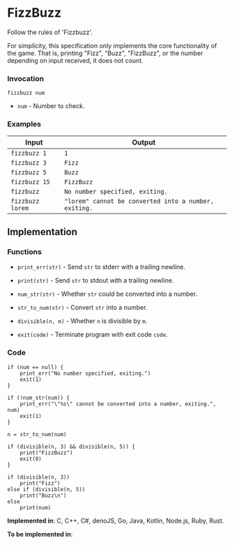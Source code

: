 # FizzBuzz

Follow the rules of 'Fizzbuzz'.

For simplicity, this specification only implements the core functionality of the game. That is, printing "Fizz", "Buzz", "FizzBuzz", or the number depending on input received, it does not count.

### Invocation

`fizzbuzz num`

- `num` - Number to check.

### Examples

| Input            | Output                                              |
| ---------------- | --------------------------------------------------- |
| `fizzbuzz 1`     | `1`                                                 |
| `fizzbuzz 3`     | `Fizz`                                              |
| `fizzbuzz 5`     | `Buzz`                                              |
| `fizzbuzz 15`    | `FizzBuzz`                                          |
| `fizzbuzz`       | `No number specified, exiting.`                     |
| `fizzbuzz lorem` | `"lorem" cannot be converted into a number, exiting.` |

## Implementation

### Functions

- `print_err(str)` - Send `str` to stderr with a trailing newline.

- `print(str)` - Send `str` to stdout with a trailing newline.

- `num_str(str)` - Whether `str` could be converted into a number.

- `str_to_num(str)` - Convert `str` into a number.

- `divisible(n, m)` - Whether `n` is divisible by `m`.

- `exit(code)` - Terminate program with exit code `code`.

### Code

```
if (num == null) {
    print_err("No number specified, exiting.")
    exit(1)
}

if (!num_str(num)) {
    print_err("\"%s\" cannot be converted into a number, exiting.", num)
    exit(1)
}

n = str_to_num(num)

if (divisible(n, 3) && divisible(n, 5)) {
    print("FizzBuzz")
    exit(0)
}

if (divisible(n, 3))
    print("Fizz")
else if (divisible(n, 5))
    print("Buzz\n")
else
    print(num)
```

**Implemented in**: C, C++, C#, denoJS, Go, Java, Kotlin, Node.js, Ruby, Rust.

**To be implemented in**:
